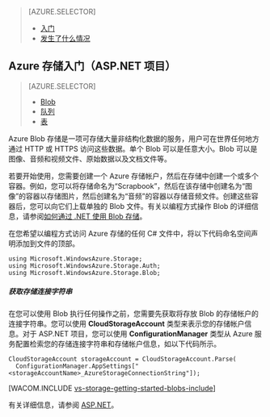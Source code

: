 <properties title="Azure 存储入门" pageTitle="Azure 存储入门" metaKeywords="Azure, Getting Started, Storage" description="" services="storage" documentationCenter="" authors="ghogen, kempb" />

<tags ms.service="storage" ms.workload="web" ms.tgt_pltfrm="na" ms.devlang="na" ms.topic="article" ms.date="10/10/2014" ms.author="ghogen, kempb"></tags>

> [AZURE.SELECTOR]
>
> -   [入门][入门]
> -   [发生了什么情况][发生了什么情况]

## Azure 存储入门（ASP.NET 项目）

> [AZURE.SELECTOR]
>
> -   [Blob][入门]
> -   [队列][队列]
> -   [表][表]

Azure Blob 存储是一项可存储大量非结构化数据的服务，用户可在世界任何地方通过 HTTP 或 HTTPS 访问这些数据。单个 Blob 可以是任意大小。Blob 可以是图像、音频和视频文件、原始数据以及文档文件等。

若要开始使用，您需要创建一个 Azure 存储帐户，然后在存储中创建一个或多个容器。例如，您可以将存储命名为“Scrapbook”，然后在该存储中创建名为“图像”的容器以存储图片，然后创建名为“音频”的容器以存储音频文件。创建这些容器后，您可以向它们上载单独的 Blob 文件。有关以编程方式操作 Blob 的详细信息，请参阅[如何通过 .NET 使用 Blob 存储][如何通过 .NET 使用 Blob 存储]。

在您希望以编程方式访问 Azure 存储的任何 C# 文件中，将以下代码命名空间声明添加到文件的顶部。

    using Microsoft.WindowsAzure.Storage;
    using Microsoft.WindowsAzure.Storage.Auth;
    using Microsoft.WindowsAzure.Storage.Blob;

##### 获取存储连接字符串

在您可以使用 Blob 执行任何操作之前，您需要先获取将存放 Blob 的存储帐户的连接字符串。您可以使用 **CloudStorageAccount** 类型来表示您的存储帐户信息。对于 ASP.NET 项目，您可以使用 **ConfigurationManager** 类型从 Azure 服务配置检索您的存储连接字符串和存储帐户信息，如以下代码所示。

    CloudStorageAccount storageAccount = CloudStorageAccount.Parse(
      ConfigurationManager.AppSettings["<storageAccountName>_AzureStorageConnectionString"]);

[WACOM.INCLUDE [vs-storage-getting-started-blobs-include](../includes/vs-storage-getting-started-blobs-include.md)]

有关详细信息，请参阅 [ASP.NET][ASP.NET]。

  [入门]: /zh-cn/documentation/articles/vs-storage-aspnet-getting-started-blobs/
  [发生了什么情况]: /zh-cn/documentation/articles/vs-storage-aspnet-what-happened/
  [队列]: /zh-cn/documentation/articles/vs-storage-aspnet-getting-started-queues/
  [表]: /zh-cn/documentation/articles/vs-storage-aspnet-getting-started-tables/
  [如何通过 .NET 使用 Blob 存储]: /zh-cn/documentation/articles/storage-dotnet-how-to-use-blobs/ "如何通过 .NET 使用 Blob 存储"
  [vs-storage-getting-started-blobs-include]: ../includes/vs-storage-getting-started-blobs-include.md
  [ASP.NET]: http://www.asp.net
